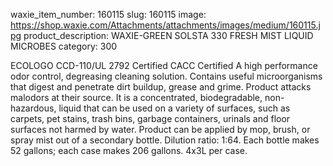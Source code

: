waxie_item_number: 160115
slug: 160115
image: https://shop.waxie.com/Attachments/attachments/images/medium/160115.jpg
product_description: WAXIE-GREEN SOLSTA 330 FRESH MIST LIQUID MICROBES
category: 300

ECOLOGO CCD-110/UL 2792 Certified CACC Certified A high performance odor control, degreasing cleaning solution. Contains useful microorganisms that digest and penetrate dirt buildup, grease and grime. Product attacks malodors at their source. It is a concentrated, biodegradable, non-hazardous, liquid that can be used on a variety of surfaces, such as carpets, pet stains, trash bins, garbage containers, urinals and floor surfaces not harmed by water. Product can be applied by mop, brush, or spray mist out of a secondary bottle. Dilution ratio: 1:64. Each bottle makes 52 gallons; each case makes 206 gallons. 4x3L per case.
